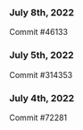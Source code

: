 ### July 8th, 2022

Commit #46133

### July 5th, 2022

Commit #314353


### July 4th, 2022

Commit #72281
